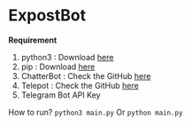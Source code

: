 # ExpostBot

**Requirement**
1. python3      : Download [here](https://www.python.org/downloads/ "Python")
2. pip          : Download [here](https://pypi.python.org/pypi/pip "Pip : Python Package")
3. ChatterBot   : Check the GitHub [here](https://github.com/gunthercox/ChatterBot "ChatterBot")
4. Telepot      : Check the GitHub [here](https://github.com/nickoala/telepot "Telepot")
5. Telegram Bot API Key

How to run?
    ```
    python3 main.py
    ```
    Or
    ```
    python main.py
    ```